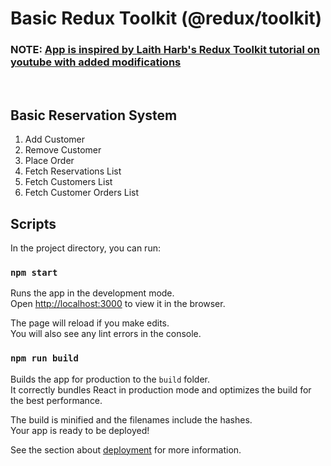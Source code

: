 # Basic Redux Toolkit (@redux/toolkit)

### NOTE: [App is inspired by Laith Harb's Redux Toolkit tutorial on youtube with added modifications](https://www.youtube.com/watch?v=jR4fagDcvrc)

<br>

## Basic Reservation System

<p>
    <ol>
        <li>Add Customer</li>
        <li>Remove Customer</li>
        <li>Place Order</li>
        <li>Fetch Reservations List</li>
        <li>Fetch Customers List</li>
        <li>Fetch Customer Orders List</li>
    </ol>
</p>

## Scripts

In the project directory, you can run:

### `npm start`

Runs the app in the development mode.\
Open [http://localhost:3000](http://localhost:3000) to view it in the browser.

The page will reload if you make edits.\
You will also see any lint errors in the console.

### `npm run build`

Builds the app for production to the `build` folder.\
It correctly bundles React in production mode and optimizes the build for the best performance.

The build is minified and the filenames include the hashes.\
Your app is ready to be deployed!

See the section about [deployment](https://facebook.github.io/create-react-app/docs/deployment) for more information.
